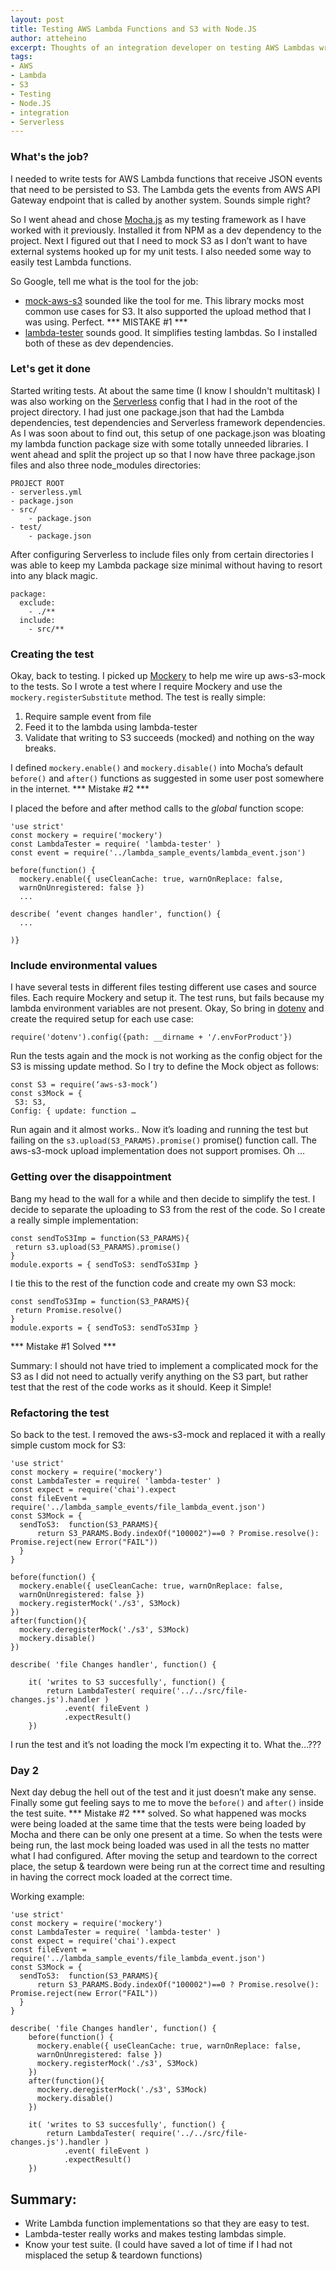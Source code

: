 ```yaml
---
layout: post
title: Testing AWS Lambda Functions and S3 with Node.JS
author: atteheino
excerpt: Thoughts of an integration developer on testing AWS Lambdas written with Node.JS.  
tags:
- AWS
- Lambda
- S3
- Testing
- Node.JS
- integration
- Serverless
---
```


### What's the job?
I needed to write tests for AWS Lambda functions that receive JSON events that need to be persisted to S3. The Lambda gets the events from AWS API Gateway endpoint that is called by another system. Sounds simple right?

So I went ahead and chose [Mocha.js](https://mochajs.org/) as my testing framework as I have worked with it previously. Installed it from NPM as a dev dependency to the project. Next I figured out that I need to mock S3 as I don’t want to have external systems hooked up for my unit tests. I also needed some way to easily test Lambda functions.

So Google, tell me what is the tool for the job:
- [mock-aws-s3](https://www.npmjs.com/package/mock-aws-s3) sounded like the tool for me. This library mocks most common use cases for S3. It also supported the upload method that I was using. Perfect. *** MISTAKE #1 ***
- [lambda-tester](https://www.npmjs.com/package/lambda-tester) sounds good. It simplifies testing lambdas. So  I installed both of these as dev dependencies.

### Let's get it done
Started writing tests. At about the same time (I know I shouldn't multitask) I was also working on the [Serverless](https://serverless.com/) config that I had in the root of the project directory. I had just one package.json that had the Lambda dependencies, test dependencies and Serverless framework dependencies. As I was soon about to find out, this setup of one package.json was bloating my lambda function package size with some totally unneeded libraries. I went ahead and split the project up so that I now have three package.json files and also three node_modules directories:

```
PROJECT ROOT
- serverless.yml
- package.json
- src/
    - package.json
- test/
    - package.json
```

After configuring Serverless to include files only from certain directories I was able to keep my Lambda package size minimal without having to resort into any black magic.

```
package:
  exclude:
    - ./**
  include:
    - src/**
```

### Creating the test

Okay, back to testing. I picked up [Mockery](https://www.npmjs.com/package/mockery) to help me wire up aws-s3-mock to the tests. So I wrote a test where I require Mockery and use the ```mockery.registerSubstitute``` method. The test is really simple:

1. Require sample event from file
2. Feed it to the lambda using lambda-tester
3. Validate that writing to S3 succeeds (mocked) and nothing on the way breaks.

I defined ```mockery.enable()``` and ```mockery.disable()``` into Mocha’s default ```before()``` and ```after()``` functions as suggested in some user post somewhere in the internet.
*** Mistake #2 ***

I placed the before and after method calls to the *global* function scope:

```
'use strict'
const mockery = require('mockery')
const LambdaTester = require( 'lambda-tester' )
const event = require('../lambda_sample_events/lambda_event.json')

before(function() {
  mockery.enable({ useCleanCache: true, warnOnReplace: false,
  warnOnUnregistered: false })
  ...

describe( ‘event changes handler', function() {
  ...  

)}
```

### Include environmental values

I have several tests in different files testing different use cases and source files. Each require Mockery and setup it. The test runs, but fails because my lambda environment variables are not present. Okay, So bring in [dotenv](https://www.npmjs.com/package/dotenv) and create the required setup for each use case:

```
require('dotenv').config({path: __dirname + '/.envForProduct'})
```

Run the tests again and the mock is not working as the config object for the S3 is missing update method. So I try to define the Mock object as follows:

```
const S3 = require(‘aws-s3-mock’)
const s3Mock = {
 S3: S3,
Config: { update: function …
```

Run again and it almost works.. Now it’s loading and running the test but failing on the  ```s3.upload(S3_PARAMS).promise()``` promise() function call. The aws-s3-mock upload implementation does not support promises. Oh …

### Getting over the disappointment

Bang my head to the wall for a while and then decide to simplify the test. I decide to separate the uploading to S3 from the rest of the code. So I create a really simple implementation:

```
const sendToS3Imp = function(S3_PARAMS){
 return s3.upload(S3_PARAMS).promise()
}
module.exports = { sendToS3: sendToS3Imp }
```

I tie this to the rest of the function code and create my own S3 mock:

```
const sendToS3Imp = function(S3_PARAMS){
 return Promise.resolve()
}
module.exports = { sendToS3: sendToS3Imp }
```

*** Mistake #1 Solved ***

Summary: I should not have tried to implement a complicated mock for the S3 as I did not need to actually verify anything on the S3 part, but rather test that the rest of the code works as it should. Keep it Simple!

### Refactoring the test

So back to the test. I removed the aws-s3-mock and replaced it with a really simple custom mock for S3:

```
'use strict'
const mockery = require('mockery')
const LambdaTester = require( 'lambda-tester' )
const expect = require('chai').expect
const fileEvent = require('../lambda_sample_events/file_lambda_event.json')
const S3Mock = {
  sendToS3:  function(S3_PARAMS){
      return S3_PARAMS.Body.indexOf("100002")==0 ? Promise.resolve(): Promise.reject(new Error("FAIL"))
  }
}

before(function() {
  mockery.enable({ useCleanCache: true, warnOnReplace: false,
  warnOnUnregistered: false })
  mockery.registerMock('./s3', S3Mock)
})
after(function(){
  mockery.deregisterMock('./s3', S3Mock)
  mockery.disable()
})

describe( 'file Changes handler', function() {   

    it( 'writes to S3 succesfully', function() {
        return LambdaTester( require('../../src/file-changes.js').handler )
            .event( fileEvent )
            .expectResult()
    })
```

I run the test and it’s not loading the mock I’m expecting it to. What the…???

### Day 2

Next day debug the hell out of the test and it just doesn’t make any sense. Finally some gut feeling says to me to move the ```before()``` and ```after()``` inside the test suite. *** Mistake #2 *** solved. So what happened was mocks were being loaded at the same time that the tests were being loaded by Mocha and there can be only one present at a time. So when the tests were being run, the last mock being loaded was used in all the tests no matter what I had configured. After moving the setup and teardown to the correct place, the setup & teardown were being run at the correct time and resulting in having the correct mock loaded at the correct time.

Working example:

```
'use strict'
const mockery = require('mockery')
const LambdaTester = require( 'lambda-tester' )
const expect = require('chai').expect
const fileEvent = require('../lambda_sample_events/file_lambda_event.json')
const S3Mock = {
  sendToS3:  function(S3_PARAMS){
      return S3_PARAMS.Body.indexOf("100002")==0 ? Promise.resolve(): Promise.reject(new Error("FAIL"))
  }
}

describe( 'file Changes handler', function() {   
    before(function() {
      mockery.enable({ useCleanCache: true, warnOnReplace: false,
      warnOnUnregistered: false })
      mockery.registerMock('./s3', S3Mock)
    })
    after(function(){
      mockery.deregisterMock('./s3', S3Mock)
      mockery.disable()
    })

    it( 'writes to S3 succesfully', function() {
        return LambdaTester( require('../../src/file-changes.js').handler )
            .event( fileEvent )
            .expectResult()
    })
```


## Summary:
- Write Lambda function implementations so that they are easy to test.
- Lambda-tester really works and makes testing lambdas simple.
- Know your test suite. (I could have saved a lot of time if I had not misplaced the setup & teardown functions)
